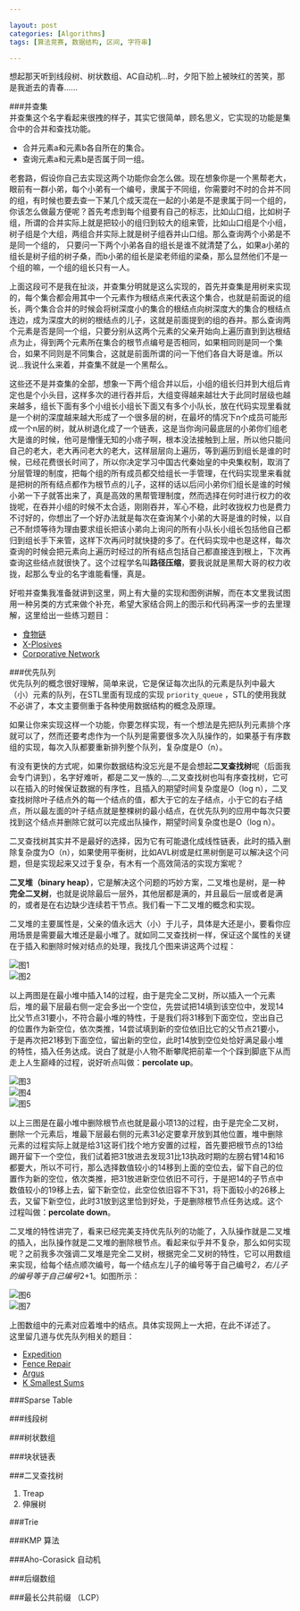 ```yaml
---

layout: post
categories: [Algorithms]
tags: [算法竞赛, 数据结构, 区间, 字符串]

---
```


想起那天听到线段树、树状数组、AC自动机...时，夕阳下脸上被映红的苦笑，那是我逝去的青春......  

###并查集  
并查集这个名字看起来很拽的样子，其实它很简单，顾名思义，它实现的功能是集合中的合并和查找功能。  

- 合并元素a和元素b各自所在的集合。  
- 查询元素a和元素b是否属于同一组。  

老套路，假设你自己去实现这两个功能你会怎么做。现在想象你是一个黑帮老大，眼前有一群小弟，每个小弟有一个编号，隶属于不同组，你需要时不时的合并不同的组，有时候也要去查一下某几个成天混在一起的小弟是不是隶属于同一个组的，你该怎么做最方便呢？首先考虑到每个组要有自己的标志，比如山口组，比如树子组，所谓的合并实际上就是把较小的组归到较大的组来管，比如山口组是个小组，树子组是个大组，两组合并实际上就是树子组吞并山口组。那么查询两个小弟是不是同一个组的， 只要问一下两个小弟各自的组长是谁不就清楚了么，如果a小弟的组长是树子组的树子桑，而b小弟的组长是梁老师组的梁桑，那么显然他们不是一个组的嘛，一个组的组长只有一人。  

上面这段可不是我在扯淡，并查集分明就是这么实现的，首先并查集是用树来实现的，每个集合都会用其中一个元素作为根结点来代表这个集合，也就是前面说的组长，两个集合合并的时候会将树深度小的集合的根结点向树深度大的集合的根结点连边，成为深度大的树的根结点的儿子，这就是前面提到的组的吞并。那么查询两个元素是否是同一个组，只要分别从这两个元素的父亲开始向上遍历直到到达根结点为止，得到两个元素所在集合的根节点编号是否相同，如果相同则是同一个集合，如果不同则是不同集合，这就是前面所谓的问一下他们各自大哥是谁。所以说...我说什么来着，并查集不就是一个黑帮么。  

这些还不是并查集的全部，想象一下两个组合并以后，小组的组长归并到大组后肯定也是个小头目，这样多次的进行吞并后，大组变得越来越壮大于此同时层级也越来越多，组长下面有多个小组长小组长下面又有多个小队长，放在代码实现里看就是一个树的深度越来越大形成了一个很多层的树，在最坏的情况下n个成员可能形成一个n层的树，就从树退化成了一个链表，这是当你询问最底层的小弟你们组老大是谁的时候，他可是懵懂无知的小痞子啊，根本没法接触到上层，所以他只能问自己的老大，老大再问老大的老大，这样层层向上遍历，等到遍历到组长是谁的时候，已经花费很长时间了，所以你决定学习中国古代秦始皇的中央集权制，取消了分层管理的制度，把每个组的所有成员都交给组长一手管理，在代码实现里来看就是把树的所有结点都作为根节点的儿子，这样的话以后问小弟你们组长是谁的时候小弟一下子就答出来了，真是高效的黑帮管理制度，然而选择在何时进行权力的收拢呢，在吞并小组的时候不太合适，刚刚吞并，军心不稳，此时收拢权力也是费力不讨好的，你想出了一个好办法就是每次在查询某个小弟的大哥是谁的时候，以自己不耐烦等待为理由要求组长把该小弟向上询问的所有小队长小组长包括他自己都归到组长手下来管，这样下次再问时就快捷的多了。在代码实现中也是这样，每次查询的时候会把元素向上遍历时经过的所有结点包括自己都直接连到根上，下次再查询这些结点就很快了。这个过程学名叫**路径压缩**，要我说就是黑帮大哥的权力收拢，起那么专业的名字谁能看懂，真是。  

好啦并查集我准备就讲到这里，网上有大量的实现和图例讲解，而在本文里我试图用一种另类的方式来做个补充，希望大家结合网上的图示和代码再深一步的去里理解，这里给出一些练习题目：  

- [食物链](http://poj.org/problem?id=1182)  
- [X-Plosives](http://uva.onlinejudge.org/index.php?option=com_onlinejudge&Itemid=8&page=show_problem&problem=3601)  
- [Corporative Network](http://uva.onlinejudge.org/index.php?option=com_onlinejudge&Itemid=8&category=446&page=show_problem&problem=4075)  

###优先队列  
优先队列的概念很好理解，简单来说，它是保证每次出队的元素是队列中最大（小）元素的队列，在STL里面有现成的实现 `priority_queue` ，STL的使用我就不必讲了，本文主要侧重于各种使用数据结构的概念及原理。  

如果让你来实现这样一个功能，你要怎样实现，有一个想法是先把队列元素排个序就可以了，然而还要考虑作为一个队列是需要很多次入队操作的，如果基于有序数组的实现，每次入队都要重新排列整个队列，复杂度是O（n）。  

有没有更快的方式呢，如果你数据结构没忘光是不是会想起**二叉查找树**呢（后面我会专门讲到），名字好难听，都是二叉一族的...,二叉查找树也叫有序查找树，它可以在插入的时候保证数据的有序性，且插入的期望时间复杂度是O（log n），二叉查找树除叶子结点外的每一个结点的值，都大于它的左子结点，小于它的右子结点，所以最左面的叶子结点就是整棵树的最小结点，在优先队列的应用中每次只要找到这个结点并删除它就可以完成出队操作，期望时间复杂度也是O（log n）。  

二叉查找树其实并不是最好的选择，因为它有可能退化成线性链表，此时的插入删除复杂度为O（n），如果使用平衡树，比如AVL树或是红黑树倒是可以解决这个问题，但是实现起来又过于复杂，有木有一个高效简洁的实现方案呢？  

**二叉堆（binary heap）**，它是解决这个问题的巧妙方案，二叉堆也是树，是一种**完全二叉树**，也就是说除最后一层外，其他层都是满的，并且最后一层或者是满的，或者是在右边缺少连续若干节点。我们看一下二叉堆的概念和实现。  

二叉堆的主要属性是，父亲的值永远大（小）于儿子，具体是大还是小，要看你应用场景是需要最大堆还是最小堆了。就如同二叉查找树一样，保证这个属性的关键在于插入和删除时候对结点的处理，我找几个图来讲这两个过程：  

![图1](https://raw2.github.com/ellochen/Img-store/master/heap1.png)  
![图2](https://raw2.github.com/ellochen/Img-store/master/heap2.png)  

以上两图是在最小堆中插入14的过程，由于是完全二叉树，所以插入一个元素后，堆的最下层最右侧一定会多出一个空位，先尝试把14填到该空位中，发现14比父节点31要小，不符合最小堆的特性，于是我们将31移到下面空位，空出自己的位置作为新空位，依次类推，14尝试填到新的空位依旧比它的父节点21要小，于是再次把21移到下面空位，留出新的空位，此时14放到空位处恰好满足最小堆的特性，插入任务达成。说白了就是小人物不断攀爬把前辈一个个踩到脚底下从而走上人生巅峰的过程，说好听点叫做：**percolate up**。  

![图3](https://raw2.github.com/ellochen/Img-store/master/heap3.png)  
![图4](https://raw2.github.com/ellochen/Img-store/master/heap4.png)  
![图5](https://raw2.github.com/ellochen/Img-store/master/heap5.png)  

以上三图是在最小堆中删除根节点也就是最小项13的过程，由于是完全二叉树，删除一个元素后，堆最下层最右侧的元素31必定要拿开放到其他位置，堆中删除元素的过程实际上就是给31这哥们找个地方安置的过程，首先要把根节点的13给踢开留下一个空位，我们试着把31放进去发现31比13执政时期的左膀右臂14和16都要大，所以不可行，那么选择数值较小的14移到上面的空位去，留下自己的位置作为新的空位，依次类推，把31放进新空位依旧不可行，于是把14的子节点中数值较小的19移上去，留下新空位，此空位依旧容不下31，将下面较小的26移上去，又留下新空位，此时31放到这里恰到好处，于是删除根节点任务达成。这个过程叫做：**percolate down**。  

二叉堆的特性讲完了，看来已经完美支持优先队列的功能了，入队操作就是二叉堆的插入，出队操作就是二叉堆的删除根节点。看起来似乎并不复杂，那么如何实现呢？之前我多次强调二叉堆是完全二叉树，根据完全二叉树的特性，它可以用数组来实现，给每个结点顺次编号，每一个结点左儿子的编号等于自己编号*2，右儿子的编号等于自己编号*2+1。如图所示：  

![图6](https://raw2.github.com/ellochen/Img-store/master/heap8.png)  
![图7](https://raw2.github.com/ellochen/Img-store/master/heap9.png)  

上图数组中的元素对应着堆中的结点。具体实现网上一大把，在此不详述了。  
这里留几道与优先队列相关的题目：  

- [Expedition](http://poj.org/problem?id=2431)  
- [Fence Repair](http://poj.org/problem?id=3253)  
- [Argus](http://uva.onlinejudge.org/index.php?option=com_onlinejudge&Itemid=8&category=247&page=show_problem&problem=3644)  
- [K Smallest Sums](http://uva.onlinejudge.org/index.php?option=com_onlinejudge&Itemid=8&category=229&page=show_problem&problem=3148)  

###Sparse Table

###线段树  

###树状数组  

###块状链表

###二叉查找树  
1. Treap  
2. 伸展树  

###Trie

###KMP 算法

###Aho-Corasick 自动机  

###后缀数组  

###最长公共前缀 （LCP）  
